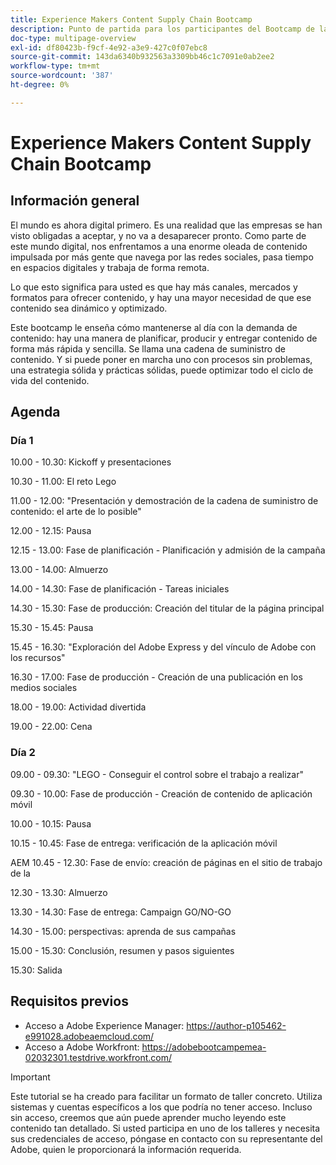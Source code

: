 ```yaml
---
title: Experience Makers Content Supply Chain Bootcamp
description: Punto de partida para los participantes del Bootcamp de la cadena de suministro de contenido de Experience Makers
doc-type: multipage-overview
exl-id: df80423b-f9cf-4e92-a3e9-427c0f07ebc8
source-git-commit: 143da6340b932563a3309bb46c1c7091e0ab2ee2
workflow-type: tm+mt
source-wordcount: '387'
ht-degree: 0%

---
```


# Experience Makers Content Supply Chain Bootcamp

## Información general

El mundo es ahora digital primero. Es una realidad que las empresas se han visto obligadas a aceptar, y no va a desaparecer pronto. Como parte de este mundo digital, nos enfrentamos a una enorme oleada de contenido impulsada por más gente que navega por las redes sociales, pasa tiempo en espacios digitales y trabaja de forma remota.

Lo que esto significa para usted es que hay más canales, mercados y formatos para ofrecer contenido, y hay una mayor necesidad de que ese contenido sea dinámico y optimizado.

Este bootcamp le enseña cómo mantenerse al día con la demanda de contenido: hay una manera de planificar, producir y entregar contenido de forma más rápida y sencilla. Se llama una cadena de suministro de contenido. Y si puede poner en marcha uno con procesos sin problemas, una estrategia sólida y prácticas sólidas, puede optimizar todo el ciclo de vida del contenido.

## Agenda

### Día 1

10.00 - 10.30: Kickoff y presentaciones

10.30 - 11.00: El reto Lego

11.00 - 12.00: &quot;Presentación y demostración de la cadena de suministro de contenido: el arte de lo posible&quot;

12.00 - 12.15: Pausa

12.15 - 13.00: Fase de planificación - Planificación y admisión de la campaña

13.00 - 14.00: Almuerzo

14.00 - 14.30: Fase de planificación - Tareas iniciales

14.30 - 15.30: Fase de producción: Creación del titular de la página principal

15.30 - 15.45: Pausa

15.45 - 16.30: &quot;Exploración del Adobe Express y del vínculo de Adobe con los recursos&quot;

16.30 - 17.00: Fase de producción - Creación de una publicación en los medios sociales

18.00 - 19.00: Actividad divertida

19.00 - 22.00: Cena


### Día 2

09.00 - 09.30: &quot;LEGO - Conseguir el control sobre el trabajo a realizar&quot;

09.30 - 10.00: Fase de producción - Creación de contenido de aplicación móvil

10.00 - 10.15: Pausa

10.15 - 10.45: Fase de entrega: verificación de la aplicación móvil

AEM 10.45 - 12.30: Fase de envío: creación de páginas en el sitio de trabajo de la

12.30 - 13.30: Almuerzo

13.30 - 14.30: Fase de entrega: Campaign GO/NO-GO

14.30 - 15.00: perspectivas: aprenda de sus campañas

15.00 - 15.30: Conclusión, resumen y pasos siguientes

15.30: Salida

## Requisitos previos

- Acceso a Adobe Experience Manager: https://author-p105462-e991028.adobeaemcloud.com/
- Acceso a Adobe Workfront: https://adobebootcampemea-02032301.testdrive.workfront.com/


>[!IMPORTANT]
>
>Este tutorial se ha creado para facilitar un formato de taller concreto. Utiliza sistemas y cuentas específicos a los que podría no tener acceso. Incluso sin acceso, creemos que aún puede aprender mucho leyendo este contenido tan detallado. Si usted participa en uno de los talleres y necesita sus credenciales de acceso, póngase en contacto con su representante del Adobe, quien le proporcionará la información requerida.
